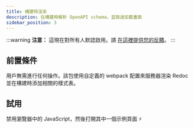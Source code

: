 ```yaml
---
title: 構建時渲染
description: 在構建時解析 OpenAPI schema，並跳過加載畫面
sidebar_position: 3
---
```


:::warning
**注意：** 這現在對所有人默認啟用。請 [在這裡提供您的反饋](https://github.com/rohit-gohri/redocusaurus/discussions/88)。
:::

## 前置條件

用戶無需進行任何操作。該包使用自定義的 webpack 配置來服務器渲染 Redoc 並在構建時添加相關的樣式表。

## 試用

禁用瀏覽器中的 JavaScript，然後打開其中一個示例頁面 ⚡️
